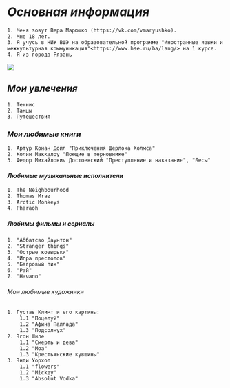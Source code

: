 # *Основная информация*
    1. Меня зовут Вера Марюшко (https://vk.com/vmaryushko). 
    2. Мне 18 лет. 
    3. Я учусь в НИУ ВШЭ на образовательной программе "Иностранные языки и межкультурная коммуникация"<https://www.hse.ru/ba/lang/> на 1 курсе.
    4. Я из города Рязань 
![](http://s3-eu-central-1.amazonaws.com/xn--80aa0aqccl2b9d/uploads/2015/10/196-768x453.jpg)
## *Мои увлечения* 
    1. Теннис
    2. Танцы
    3. Путешествия 
### *Мои любимые книги*
    1. Артур Конан Дойл "Приключения Шерлока Холмса"
    2. Колин Маккалоу "Поющие в терновнике"
    3. Федор Михайлович Достоевский "Преступление и наказание", "Бесы"
#### *Любимые музыкальные исполнители*
    1. The Neighbourhood
    2. Thomas Mraz
    3. Arctic Monkeys
    4. Pharaoh
##### *Любимы фильмы и сериалы*
    1. "Аббатсво Даунтон" 
    2. "Stranger things"
    3. "Острые козырьки"
    4. "Игра престолов"
    5. "Багровый пик"
    6. "Рай"
    7. "Начало"
###### *Мои любимые художники*
    1. Густав Климт и его картины:
        1.1 "Поцелуй"
        1.2 "Афина Паллада"
        1.3 "Подсолнух"
    2. Эгон Шиле
        1.1 "Смерть и дева"
        1.2 "Моа"
        1.3 "Крестьянские кувшины"
    3. Энди Уорхол
        1.1 "flowers"
        1.2 "Mickey"
        1.3 "Absolut Vodka"
        

